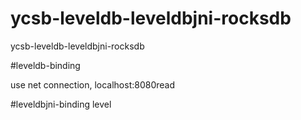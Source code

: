 # ycsb-leveldb-leveldbjni-rocksdb
ycsb-leveldb-leveldbjni-rocksdb


#leveldb-binding


use net connection, localhost:8080read

#leveldbjni-binding
level
